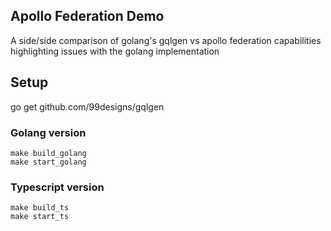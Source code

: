 ## Apollo Federation Demo

A side/side comparison of golang's gqlgen vs apollo federation capabilities highlighting issues with the golang implementation

## Setup

go get github.com/99designs/gqlgen

### Golang version

```
make build_golang
make start_golang
```

### Typescript version

```
make build_ts
make start_ts
```
